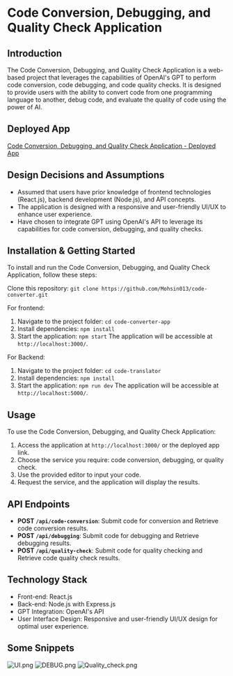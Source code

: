 # Code Conversion, Debugging, and Quality Check Application

## Introduction

The Code Conversion, Debugging, and Quality Check Application is a web-based project that leverages the capabilities of OpenAI's GPT to perform code conversion, code debugging, and code quality checks. It is designed to provide users with the ability to convert code from one programming language to another, debug code, and evaluate the quality of code using the power of AI.

## Deployed App

[Code Conversion, Debugging, and Quality Check Application - Deployed App](https://code-converter-mohsin013.netlify.app/)

## Design Decisions and Assumptions

- Assumed that users have prior knowledge of frontend technologies (React.js), backend development (Node.js), and API concepts.
- The application is designed with a responsive and user-friendly UI/UX to enhance user experience.
- Have chosen to integrate GPT using OpenAI's API to leverage its capabilities for code conversion, debugging, and quality checks.

## Installation & Getting Started

To install and run the Code Conversion, Debugging, and Quality Check Application, follow these steps:

 Clone this repository: `git clone https://github.com/Mohsin013/code-converter.git`
 
 For frontend:
1. Navigate to the project folder: `cd code-converter-app`
4. Install dependencies: `npm install`
5. Start the application: `npm start`
The application will be accessible at `http://localhost:3000/`.

For Backend:
1. Navigate to the project folder: `cd code-translator`
4. Install dependencies: `npm install`
5. Start the application: `npm run dev`
The application will be accessible at `http://localhost:5000/`.

## Usage

To use the Code Conversion, Debugging, and Quality Check Application:

1. Access the application at `http://localhost:3000/` or the deployed app link.
2. Choose the service you require: code conversion, debugging, or quality check.
3. Use the provided editor to input your code.
4. Request the service, and the application will display the results.

## API Endpoints

- **POST `/api/code-conversion`**: Submit code for conversion and Retrieve code conversion results.
- **POST `/api/debugging`**: Submit code for debugging and Retrieve debugging results.
- **POST `/api/quality-check`**: Submit code for quality checking and Retrieve code quality check results.

## Technology Stack

- Front-end: React.js
- Back-end: Node.js with Express.js
- GPT Integration: OpenAI's API
- User Interface Design: Responsive and user-friendly UI/UX design for optimal user experience.

## Some Snippets 

![UI.png](https://s3-us-west-2.amazonaws.com/secure.notion-static.com/7d32b4a6-9f35-4996-873f-210a48b1783a/UI.png)
![DEBUG.png](https://s3-us-west-2.amazonaws.com/secure.notion-static.com/687a8b82-cf63-42bc-b1d9-1ee12413bf09/DEBUG.png)
![Quality_check.png](https://s3-us-west-2.amazonaws.com/secure.notion-static.com/35bfb6d5-78bf-4068-a101-085bc78fabed/Quality_check.png)
